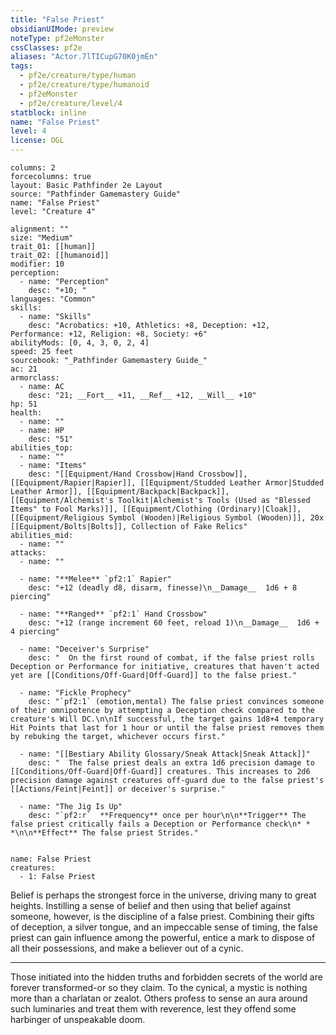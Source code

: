 ```yaml
---
title: "False Priest"
obsidianUIMode: preview
noteType: pf2eMonster
cssClasses: pf2e
aliases: "Actor.7lTICupG70K0jmEn" 
tags:
  - pf2e/creature/type/human
  - pf2e/creature/type/humanoid
  - pf2eMonster
  - pf2e/creature/level/4
statblock: inline
name: "False Priest"
level: 4
license: OGL
---
```


```statblock
columns: 2
forcecolumns: true
layout: Basic Pathfinder 2e Layout
source: "Pathfinder Gamemastery Guide"
name: "False Priest"
level: "Creature 4"

alignment: ""
size: "Medium"
trait_01: [[human]]
trait_02: [[humanoid]]
modifier: 10
perception:
  - name: "Perception"
    desc: "+10; "
languages: "Common"
skills:
  - name: "Skills"
    desc: "Acrobatics: +10, Athletics: +8, Deception: +12, Performance: +12, Religion: +8, Society: +6"
abilityMods: [0, 4, 3, 0, 2, 4]
speed: 25 feet
sourcebook: "_Pathfinder Gamemastery Guide_"
ac: 21
armorclass:
  - name: AC
    desc: "21; __Fort__ +11, __Ref__ +12, __Will__ +10"
hp: 51
health:
  - name: ""
  - name: HP
    desc: "51"
abilities_top:
  - name: ""
  - name: "Items"
    desc: "[[Equipment/Hand Crossbow|Hand Crossbow]], [[Equipment/Rapier|Rapier]], [[Equipment/Studded Leather Armor|Studded Leather Armor]], [[Equipment/Backpack|Backpack]], [[Equipment/Alchemist's Toolkit|Alchemist's Tools (Used as "Blessed Items" to Fool Marks)]], [[Equipment/Clothing (Ordinary)|Cloak]], [[Equipment/Religious Symbol (Wooden)|Religious Symbol (Wooden)]], 20x [[Equipment/Bolts|Bolts]], Collection of Fake Relics"
abilities_mid:
  - name: ""
attacks:
  - name: ""

  - name: "**Melee** `pf2:1` Rapier"
    desc: "+12 (deadly d8, disarm, finesse)\n__Damage__  1d6 + 8 piercing"

  - name: "**Ranged** `pf2:1` Hand Crossbow"
    desc: "+12 (range increment 60 feet, reload 1)\n__Damage__  1d6 + 4 piercing"

  - name: "Deceiver's Surprise"
    desc: "  On the first round of combat, if the false priest rolls Deception or Performance for initiative, creatures that haven't acted yet are [[Conditions/Off-Guard|Off-Guard]] to the false priest."

  - name: "Fickle Prophecy"
    desc: "`pf2:1` (emotion,mental) The false priest convinces someone of their omnipotence by attempting a Deception check compared to the creature's Will DC.\n\nIf successful, the target gains 1d8+4 temporary Hit Points that last for 1 hour or until the false priest removes them by rebuking the target, whichever occurs first."

  - name: "[[Bestiary Ability Glossary/Sneak Attack|Sneak Attack]]"
    desc: "  The false priest deals an extra 1d6 precision damage to [[Conditions/Off-Guard|Off-Guard]] creatures. This increases to 2d6 precision damage against creatures off-guard due to the false priest's [[Actions/Feint|Feint]] or deceiver's surprise."

  - name: "The Jig Is Up"
    desc: "`pf2:r`  **Frequency** once per hour\n\n**Trigger** The false priest critically fails a Deception or Performance check\n* * *\n\n**Effect** The false priest Strides."
 
```

```encounter-table
name: False Priest
creatures:
  - 1: False Priest
```



Belief is perhaps the strongest force in the universe, driving many to great heights. Instilling a sense of belief and then using that belief against someone, however, is the discipline of a false priest. Combining their gifts of deception, a silver tongue, and an impeccable sense of timing, the false priest can gain influence among the powerful, entice a mark to dispose of all their possessions, and make a believer out of a cynic.

* * *

Those initiated into the hidden truths and forbidden secrets of the world are forever transformed-or so they claim. To the cynical, a mystic is nothing more than a charlatan or zealot. Others profess to sense an aura around such luminaries and treat them with reverence, lest they offend some harbinger of unspeakable doom.
